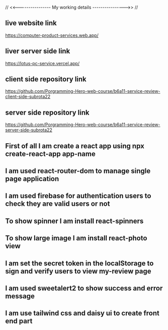 

// <<----------------  My working details ---------------->> //

## live website link

https://computer-product-services.web.app/

## liver server side link

https://lotus-pc-service.vercel.app/

## client side repository link

https://github.com/Porgramming-Hero-web-course/b6a11-service-review-client-side-subrota22

## server side repository link

https://github.com/Porgramming-Hero-web-course/b6a11-service-review-server-side-subrota22

## First of all I am create a react app using npx create-react-app app-name
## I am used react-router-dom to manage single page application 
## I am used firebase for authentication users to check they are valid users or not
## To show spinner I am install react-spinners 
## To show large image I am install react-photo view 
## I am set the secret token in the localStorage to sign and verify users to view my-review page
## I am used sweetalert2 to show success and error message 
## I am use tailwind css and daisy ui to create front end part 




